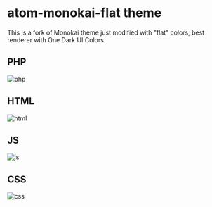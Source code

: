 # atom-monokai-flat theme

This is a fork of Monokai theme just modified with "flat" colors, best renderer with One Dark UI Colors.

## PHP
![php](https://cloud.githubusercontent.com/assets/14097222/14101929/f64aa036-f597-11e5-9054-be442a8d0fbf.PNG)

## HTML
![html](https://cloud.githubusercontent.com/assets/14097222/14101940/0690f512-f598-11e5-929d-49275465b583.PNG)

## JS
![js](https://cloud.githubusercontent.com/assets/14097222/14101953/1942b8f8-f598-11e5-86cf-c9a3702c9a3c.PNG)

## CSS
![css](https://cloud.githubusercontent.com/assets/14097222/14101948/132bfb8c-f598-11e5-9e5d-db3eb56c777b.PNG)
